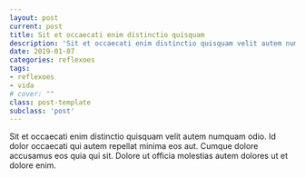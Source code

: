 ```yaml
---
layout: post
current: post
title: Sit et occaecati enim distinctio quisquam
description: 'Sit et occaecati enim distinctio quisquam velit autem numquam odio. Id dolor occaecati qui autem repellat minima eos aut. Cumque dolore accusamus eos quia qui sit. Dolore ut officia molestias autem dolores ut et dolore enim.'
date: 2019-01-07
categories: reflexoes
tags:
- reflexoes
- vida
# cover: ""
class: post-template
subclass: 'post'
---
```


Sit et occaecati enim distinctio quisquam velit autem numquam odio.
Id dolor occaecati qui autem repellat minima eos aut.
Cumque dolore accusamus eos quia qui sit.
Dolore ut officia molestias autem dolores ut et dolore enim.